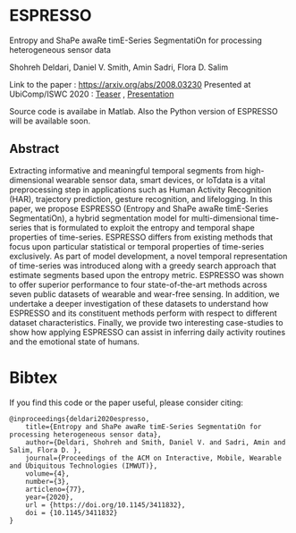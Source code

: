 # ESPRESSO
Entropy and ShaPe awaRe timE-Series SegmentatiOn for processing heterogeneous sensor data

Shohreh Deldari, Daniel V. Smith, Amin Sadri, Flora D. Salim

Link to the paper : https://arxiv.org/abs/2008.03230
Presented at UbiComp/ISWC 2020 : [Teaser](https://www.youtube.com/watch?v=na4Cuh4Egko) ,  [Presentation](https://www.youtube.com/watch?v=caXP8WdEAS8)

Source code is availabe in Matlab. Also the Python version of ESPRESSO will be available soon.

## Abstract
Extracting informative and meaningful temporal segments from high-dimensional wearable sensor data, smart devices, or IoTdata is a vital preprocessing step in applications such as Human Activity Recognition (HAR), trajectory prediction, gesture recognition, and lifelogging. In this paper, we propose ESPRESSO (Entropy and ShaPe awaRe timE-Series SegmentatiOn), a hybrid segmentation model for multi-dimensional time-series that is formulated to exploit the entropy and temporal shape properties of time-series. ESPRESSO differs from existing methods that focus upon particular statistical or temporal properties of time-series exclusively. As part of model development, a novel temporal representation of time-series was introduced along with a greedy search approach that estimate segments based upon the entropy metric. ESPRESSO was shown to offer superior performance to four state-of-the-art methods across seven public datasets of wearable and wear-free sensing. In addition, we undertake a deeper investigation of these datasets to understand how ESPRESSO and its constituent methods perform with respect to different dataset characteristics. Finally, we provide two interesting case-studies to show how applying ESPRESSO can assist in inferring daily activity routines and the emotional state of humans.



# Bibtex
If you find this code or the paper useful, please consider citing:

          
    @inproceedings{deldari2020espresso,
        title={Entropy and ShaPe awaRe timE-Series SegmentatiOn for processing heterogeneous sensor data}, 
        author={Deldari, Shohreh and Smith, Daniel V. and Sadri, Amin and Salim, Flora D. },
        journal={Proceedings of the ACM on Interactive, Mobile, Wearable and Ubiquitous Technologies (IMWUT)},
        volume={4},
        number={3},
        articleno={77},
        year={2020},
        url = {https://doi.org/10.1145/3411832},
        doi = {10.1145/3411832}
    }

    
